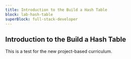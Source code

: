 ```yaml
---
title: Introduction to the Build a Hash Table
block: lab-hash-table
superBlock: full-stack-developer
---
```


## Introduction to the Build a Hash Table

This is a test for the new project-based curriculum.
